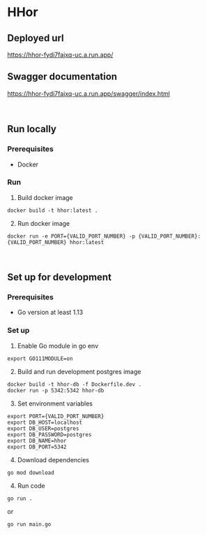 # HHor

## Deployed url
https://hhor-fydi7fajxq-uc.a.run.app/

## Swagger documentation
https://hhor-fydi7fajxq-uc.a.run.app/swagger/index.html

<br/>

## Run locally
### Prerequisites
- Docker

### Run
1. Build docker image
```
docker build -t hhor:latest .
```

2. Run docker image
```
docker run -e PORT={VALID_PORT_NUMBER} -p {VALID_PORT_NUMBER}:{VALID_PORT_NUMBER} hhor:latest
```

<br/>

## Set up for development
### Prerequisites
- Go version at least 1.13

### Set up
1. Enable Go module in go env
```
export GO111MODULE=on
```

2. Build and run development postgres image
```
docker build -t hhor-db -f Dockerfile.dev .
docker run -p 5342:5342 hhor-db
```

3. Set environment variables
```
export PORT={VALID_PORT_NUMBER}
export DB_HOST=localhost
export DB_USER=postgres
export DB_PASSWORD=postgres
export DB_NAME=hhor
export DB_PORT=5342
```

4. Download dependencies
```
go mod download
```

4. Run code
```
go run .
```
or 
```
go run main.go
```